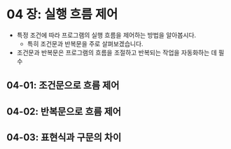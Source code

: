 # 04 장: 실행 흐름 제어
- 특정 조건에 따라 프로그램의 실행 흐름을 제어하는 방법을 알아봅시다.
  - 특히 조건문과 반복문을 주로 살펴보겠습니다.
- 조건문과 반복문은 프로그램의 흐름을 조절하고 반복되는 작업을 자동화하는 데 필수 

## 04-01: 조건문으로 흐름 제어
## 04-02: 반복문으로 흐름 제어
## 04-03: 표현식과 구문의 차이